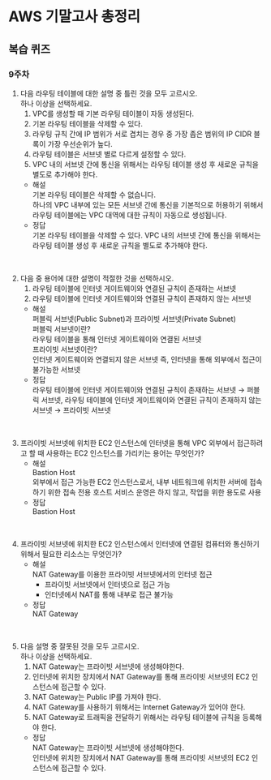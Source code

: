 # AWS 기말고사 총정리
## 복습 퀴즈
### 9주차
1. 다음 라우팅 테이블에 대한 설명 중 틀린 것을 모두 고르시오.<br>
하나 이상을 선택하세요.
   1. VPC를 생성할 때 기본 라우팅 테이블이 자동 생성된다.
   2. 기본 라우팅 테이블을 삭제할 수 있다.
   3. 라우팅 규칙 간에 IP 범위가 서로 겹치는 경우 중 가장 좁은 범위의 IP CIDR 블록이 가장 우선순위가 높다.
   4. 라우팅 테이블은 서브넷 별로 다르게 설정할 수 있다.
   5. VPC 내의 서브넷 간에 통신을 위해서는 라우팅 테이블 생성 후 새로운 규칙을 별도로 추가해야 한다.
   - 해설<br>
   기본 라우팅 테이블은 삭제할 수 없습니다.<br>
   하나의 VPC 내부에 있는 모든 서브넷 간에 통신을 기본적으로 허용하기 위해서 라우팅 테이블에는 VPC 대역에 대한 규칙이 자동으로 생성됩니다.
   - 정답<br>
   기본 라우팅 테이블을 삭제할 수 있다. VPC 내의 서브넷 간에 통신을 위해서는 라우팅 테이블 생성 후 새로운 규칙을 별도로 추가해야 한다.
<br>

2. 다음 중 용어에 대한 설명이 적절한 것을 선택하시오.
   1. 라우팅 테이블에 인터넷 게이트웨이와 연결된 규칙이 존재하는 서브넷
   2. 라우팅 테이블에 인터넷 게이트웨이와 연결된 규칙이 존재하지 않는 서브넷
   - 해설<br>
   퍼블릭 서브넷(Public Subnet)과 프라이빗 서브넷(Private Subnet)<br>
   퍼블릭 서브넷이란?<br>
   라우팅 테이블을 통해 인터넷 게이트웨이와 연결된 서브넷<br>
   프라이빗 서브넷이란?<br>
   인터넷 게이트웨이와 연결되지 않은 서브넷 즉, 인터넷을 통해 외부에서 접근이 불가능한 서브넷<br>
   - 정답<br>
   라우팅 테이블에 인터넷 게이트웨이와 연결된 규칙이 존재하는 서브넷 → 퍼블릭 서브넷, 라우팅 테이블에 인터넷 게이트웨이와 연결된 규칙이 존재하지 않는 서브넷 → 프라이빗 서브넷
<br>

3. 프라이빗 서브넷에 위치한 EC2 인스턴스에 인터넷을 통해 VPC 외부에서 접근하려고 할 때 사용하는 EC2 인스턴스를 가리키는 용어는 무엇인가?
   - 해설<br>
   Bastion Host<br>
   외부에서 접근 가능한 EC2 인스턴스로서, 내부 네트워크에 위치한 서버에 접속하기 위한 접속 전용 호스트
   서비스 운영은 하지 않고, 작업을 위한 용도로 사용
   - 정답<br>
   Bastion Host
<br>

4. 프라이빗 서브넷에 위치한 EC2 인스턴스에서 인터넷에 연결된 컴퓨터와 통신하기 위해서 필요한 리소스는 무엇인가?
   - 해설<br>
   NAT Gateway를 이용한 프라이빗 서브넷에서의 인터넷 접근
     - 프라이빗 서브넷에서 인터넷으로 접근 가능
     - 인터넷에서 NAT를 통해 내부로 접근 불가능
   - 정답<br>
   NAT Gateway
<br>

5. 다음 설명 중 잘못된 것을 모두 고르시오.<br>
하나 이상을 선택하세요.
   1. NAT Gateway는 프라이빗 서브넷에 생성해야한다.
   2. 인터넷에 위치한 장치에서 NAT Gateway를 통해 프라이빗 서브넷의 EC2 인스턴스에 접근할 수 있다.
   3. NAT Gateway는 Public IP를 가져야 한다.
   4. NAT Gateway를 사용하기 위해서는 Internet Gateway가 있어야 한다.
   5. NAT Gateway로 트래픽을 전달하기 위해서는 라우팅 테이블에 규칙을 등록해야 한다.
   - 정답<br>
   NAT Gateway는 프라이빗 서브넷에 생성해야한다.<br>인터넷에 위치한 장치에서 NAT Gateway를 통해 프라이빗 서브넷의 EC2 인스턴스에 접근할 수 있다.